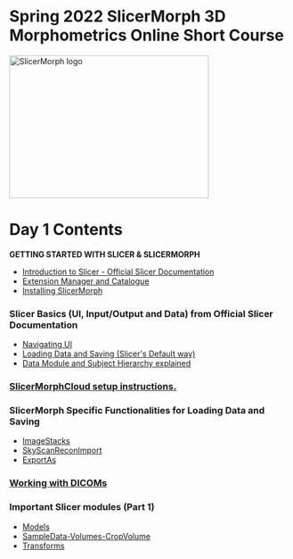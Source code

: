 # Spring 2022 SlicerMorph 3D Morphometrics Online Short Course 
<img alt="SlicerMorph logo" width="358" height="256" src="https://github.com/SlicerMorph/SlicerMorph.github.io/blob/master/SlicerMorph_Logos/SlicerMorph_Final_Logos-V2.jpg">

# Day 1 Contents

**GETTING STARTED WITH SLICER & SLICERMORPH**

* [Introduction to Slicer - Official Slicer Documentation](https://slicer.readthedocs.io/en/latest/user_guide/getting_started.html)
* [Extension Manager and Catalogue](https://slicer.readthedocs.io/en/latest/user_guide/getting_started.html#extensions)
* [Installing SlicerMorph](https://github.com/SlicerMorph/SlicerMorph#installation)

### Slicer Basics (UI, Input/Output and Data) from Official Slicer Documentation
*	[Navigating UI](https://slicer.readthedocs.io/en/latest/user_guide/user_interface.html)
* [Loading Data and Saving (Slicer's Default way)](https://slicer.readthedocs.io/en/latest/user_guide/data_loading_and_saving.html)
* [Data Module and Subject Hierarchy explained](https://slicer.readthedocs.io/en/latest/user_guide/modules/data.html)

### [SlicerMorphCloud setup instructions.](https://github.com/SlicerMorph/Spr_2021/tree/main/Cloud#readme)

### SlicerMorph Specific Functionalities for Loading Data and Saving 
* [ImageStacks](https://github.com/SlicerMorph/Spr_2021/blob/main/Day_1/ImageStacks/ImageStacks.md)
* [SkyScanReconImport](https://github.com/SlicerMorph/Spr_2021/blob/main/Day_1/ImageStacks/ImageStacks.md#skyscanreconimport)
* [ExportAs](https://github.com/SlicerMorph/Spr_2021/blob/main/Day_1/ExportAs/ExportAs.md)

### [Working with DICOMs](https://github.com/SlicerMorph/Spr_2021/blob/main/Day_1/DICOM/DICOM.md)

### Important Slicer modules (Part 1)
*	[Models](https://github.com/SlicerMorph/Spr_2021/blob/main/Day_1/Models/Models.md) 
*	[SampleData-Volumes-CropVolume](https://github.com/SlicerMorph/Spr_2021/blob/main/Day_1/CropVolume/CropVolume_and_Volumes.md)
*	[Transforms](https://github.com/SlicerMorph/Spr_2021/blob/main/Day_1/Transforms/Transforms.md)

